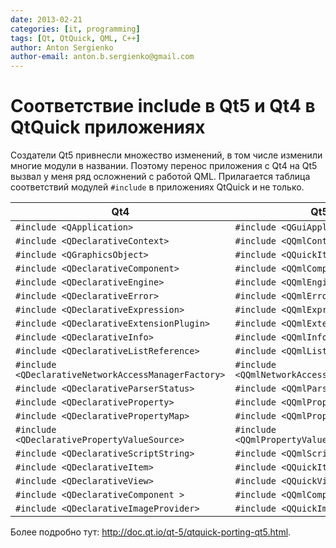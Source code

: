 ```yaml
---
date: 2013-02-21
categories: [it, programming]
tags: [Qt, QtQuick, QML, C++]
author: Anton Sergienko
author-email: anton.b.sergienko@gmail.com
---
```


# Соответствие include в Qt5 и Qt4 в QtQuick приложениях

Создатели Qt5 привнесли множество изменений, в том числе изменили многие модули в названии. Поэтому перенос приложения с Qt4 на Qt5 вызвал у меня ряд осложнений с работой QML. Прилагается таблица соответствий модулей `#include` в приложениях QtQuick и не только.

| Qt4                                                  | Qt5                                          |
| ---------------------------------------------------- | -------------------------------------------- |
| `#include <QApplication>`                            | `#include <QGuiApplication>`                 |
| `#include <QDeclarativeContext>`                     | `#include <QQmlContext>`                     |
| `#include <QGraphicsObject>`                         | `#include <QQuickItem>`                      |
| `#include <QDeclarativeComponent>`                   | `#include <QQmlComponent>`                   |
| `#include <QDeclarativeEngine>`                      | `#include <QQmlEngine>`                      |
| `#include <QDeclarativeError>`                       | `#include <QQmlError>`                       |
| `#include <QDeclarativeExpression>`                  | `#include <QQmlExpression>`                  |
| `#include <QDeclarativeExtensionPlugin>`             | `#include <QQmlExtensionPlugin>`             |
| `#include <QDeclarativeInfo>`                        | `#include <QQmlInfo>`                        |
| `#include <QDeclarativeListReference>`               | `#include <QQmlListReference>`               |
| `#include <QDeclarativeNetworkAccessManagerFactory>` | `#include <QQmlNetworkAccessManagerFactory>` |
| `#include <QDeclarativeParserStatus>`                | `#include <QQmlParserStatus>`                |
| `#include <QDeclarativeProperty>`                    | `#include <QQmlProperty>`                    |
| `#include <QDeclarativePropertyMap>`                 | `#include <QQmlPropertyMap>`                 |
| `#include <QDeclarativePropertyValueSource>`         | `#include <QQmlPropertyValueSource>`         |
| `#include <QDeclarativeScriptString>`                | `#include <QQmlScriptString>`                |
| `#include <QDeclarativeItem>`                        | `#include <QQuickItem>`                      |
| `#include <QDeclarativeView>`                        | `#include <QQuickView>`                      |
| `#include <QDeclarativeComponent >`                  | `#include <QQmlComponent>`                   |
| `#include <QDeclarativeImageProvider>`               | `#include <QQuickImageProvide>`              |

Более подробно тут: <http://doc.qt.io/qt-5/qtquick-porting-qt5.html>.
